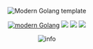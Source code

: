 <div id="title" align=center>

![Modern Golang template][github-sub-title:img]

[![modern Golang](https://img.shields.io/badge/code-Modern%20Golang-blue)]() 
![](https://img.shields.io/badge/讨厌-考试-yellow) 
![](https://img.shields.io/badge/性格-慢热-red) 
![](https://img.shields.io/badge/爱好-搞钱-red)

![info](https://github-readme-stats.vercel.app/api?username=ThePeppy\&bg_color=30,e96443,904e95\&title_color=fff\&text_color=fff)
</div>

[github-sub-title:img]: https://readme-typing-svg.herokuapp.com?font=Segoe+Script&center=true&lines=Welcome+to+my+GitHub+Profile!;I'm+Peppy;Nice+to+meet+you!
